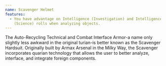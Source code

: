 ```yaml
---
name: Scavenger Helmet
features:
  - You have advantage on Intelligence (Investigation) and Intelligence
    (Science) rolls when analyzing objects.
---
```

The Auto-Recycling Technical and Combat Interface Armor-a name only slightly less awkward in the original turian-is better known as the Scavenger Hardsuit. Originally built by Armax Arsenal in the Milky Way, the Scavenger incorporates quarian technology that allows the user to better analyze, interface, and integrate foreign components.